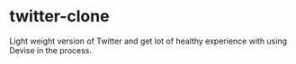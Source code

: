 # twitter-clone
Light weight version of Twitter and get lot of healthy experience with using Devise in the process.
